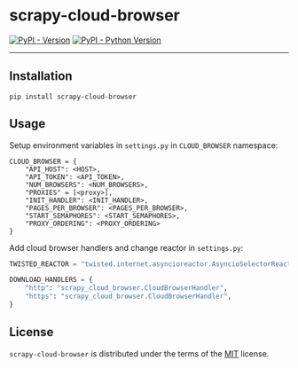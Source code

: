 # scrapy-cloud-browser

[![PyPI - Version](https://img.shields.io/pypi/v/scrapy-cloud-browser.svg)](https://pypi.org/project/scrapy-cloud-browser)
[![PyPI - Python Version](https://img.shields.io/pypi/pyversions/scrapy-cloud-browser.svg)](https://pypi.org/project/scrapy-cloud-browser)

-----

## Installation

```console
pip install scrapy-cloud-browser
```

## Usage

Setup environment variables in `settings.py` in `CLOUD_BROWSER` namespace:

```console
CLOUD_BROWSER = {
    "API_HOST": <HOST>,
    "API_TOKEN": <API_TOKEN>,
    "NUM_BROWSERS": <NUM_BROWSERS>,
    "PROXIES" = [<proxy>],
    "INIT_HANDLER": <INIT_HANDLER>,
    "PAGES_PER_BROWSER": <PAGES_PER_BROWSER>,
    "START_SEMAPHORES": <START_SEMAPHORES>,
    "PROXY_ORDERING": <PROXY_ORDERING>
}
```

Add cloud browser handlers and change reactor in `settings.py`:

```python
TWISTED_REACTOR = "twisted.internet.asyncioreactor.AsyncioSelectorReactor"

DOWNLOAD_HANDLERS = {
    "http": "scrapy_cloud_browser.CloudBrowserHandler",
    "https": "scrapy_cloud_browser.CloudBrowserHandler",
}
```


## License

`scrapy-cloud-browser` is distributed under the terms of the [MIT](https://spdx.org/licenses/MIT.html) license.
